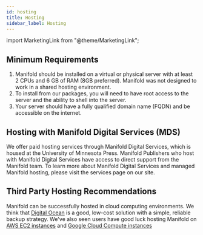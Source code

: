 ```yaml
---
id: hosting
title: Hosting
sidebar_label: Hosting
---
```


import MarketingLink from "@theme/MarketingLink";

## Minimum Requirements

1. Manifold should be installed on a virtual or physical server with at least 2 CPUs and 6 GB of RAM (8GB preferred). Manifold was not designed to work in a shared hosting environment.
1. To install from our packages, you will need to have root access to the server and the ability to shell into the server.
1. Your server should have a fully qualified domain name (FQDN) and be accessible on the internet.

## Hosting with Manifold Digital Services (MDS)

We offer paid hosting services through Manifold Digital Services, which is housed at the University of Minnesota Press. Manifold Publishers who host with Manifold Digital Services have access to direct support from the Manifold team. To learn more about Manifold Digital Services and managed Manifold hosting, please visit the <MarketingLink path="/services">services page</MarketingLink> on our site.

## Third Party Hosting Recommendations

Manifold can be successfully hosted in cloud computing environments. We think that [Digital Ocean](https://www.digitalocean.com/) is a good, low-cost solution with a simple, reliable backup strategy. We've also seen users have good luck hosting Manifold on [AWS EC2 instances](https://aws.amazon.com/ec2/instance-types/) and [Google Cloud Compute instances](https://cloud.google.com/compute/docs/instances/)
